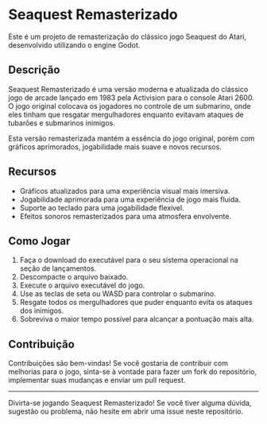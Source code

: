 # Seaquest Remasterizado

Este é um projeto de remasterização do clássico jogo Seaquest do Atari, desenvolvido utilizando o engine Godot.

## Descrição

Seaquest Remasterizado é uma versão moderna e atualizada do clássico jogo de arcade lançado em 1983 pela Activision para o console Atari 2600. O jogo original colocava os jogadores no controle de um submarino, onde eles tinham que resgatar mergulhadores enquanto evitavam ataques de tubarões e submarinos inimigos.

Esta versão remasterizada mantém a essência do jogo original, porém com gráficos aprimorados, jogabilidade mais suave e novos recursos.

## Recursos

- Gráficos atualizados para uma experiência visual mais imersiva.
- Jogabilidade aprimorada para uma experiência de jogo mais fluida.
- Suporte ao teclado para uma jogabilidade flexível.
- Efeitos sonoros remasterizados para uma atmosfera envolvente.

## Como Jogar

1. Faça o download do executável para o seu sistema operacional na seção de lançamentos.
2. Descompacte o arquivo baixado.
3. Execute o arquivo executável do jogo.
4. Use as teclas de seta ou WASD para controlar o submarino.
5. Resgate todos os mergulhadores que puder enquanto evita os ataques dos inimigos.
6. Sobreviva o maior tempo possível para alcançar a pontuação mais alta.

## Contribuição

Contribuições são bem-vindas! Se você gostaria de contribuir com melhorias para o jogo, sinta-se à vontade para fazer um fork do repositório, implementar suas mudanças e enviar um pull request.

---

Divirta-se jogando Seaquest Remasterizado! Se você tiver alguma dúvida, sugestão ou problema, não hesite em abrir uma issue neste repositório.
